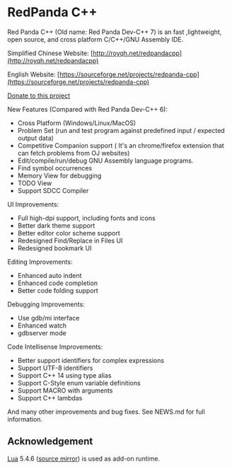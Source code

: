 # RedPanda C++ 
Red Panda C++ (Old name: Red Panda Dev-C++ 7) is an fast ,lightweight, open source, and cross platform C/C++/GNU Assembly IDE.

Simplified Chinese Website: [http://royqh.net/redpandacpp](http://royqh.net/redpandacpp)

English Website: [https://sourceforge.net/projects/redpanda-cpp](https://sourceforge.net/projects/redpanda-cpp)

[Donate to this project](https://ko-fi.com/royqh1979)

New Features (Compared with Red Panda Dev-C++ 6):
* Cross Platform (Windows/Linux/MacOS)
* Problem Set (run and test program against predefined input / expected output data)
* Competitive Companion support ( It's an chrome/firefox extension that can fetch problems from OJ websites)
* Edit/compile/run/debug GNU Assembly language programs.
* Find symbol occurrences
* Memory View for debugging
* TODO View
* Support SDCC Compiler

UI Improvements:
* Full high-dpi support, including fonts and icons
* Better dark theme support
* Better editor color scheme support
* Redesigned Find/Replace in Files UI
* Redesigned bookmark UI

Editing Improvements:
* Enhanced auto indent 
* Enhanced code completion
* Better code folding support

Debugging Improvements:
* Use gdb/mi interface
* Enhanced watch
* gdbserver mode

Code Intellisense Improvements:
* Better support identifiers for complex expressions
* Support UTF-8 identifiers
* Support C++ 14 using type alias
* Support C-Style enum variable definitions
* Support MACRO with arguments
* Support C++ lambdas

And many other improvements and bug fixes. See NEWS.md for full information.

## Acknowledgement

[Lua](https://www.lua.org/) 5.4.6 ([source mirror](https://github.com/lua/lua/tree/v5.4.6)) is used as add-on runtime.
